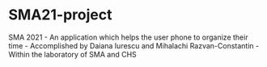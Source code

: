 # SMA21-project
SMA 2021 - An application which helps the user phone to organize their time
		 - Accomplished by Daiana Iurescu and Mihalachi Razvan-Constantin
		 - Within the laboratory of SMA and CHS

